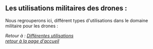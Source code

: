 ## Les utilisations militaires des drones :  

Nous regrouperons ici, différent types d'utilisations dans le domaine militaire pour les drones :   





*Retour à : [Différentes utilisations](uti.md)*  
[*retour à la page d'accueil*](index.md)
